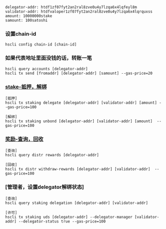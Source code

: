     delegator-addr: htdf1zf07fyt2an2ral8zve0u4y7lzqa6x4lqfeyl8m
    validator-addr: htdfvaloper1zf07fyt2an2ral8zve0u4y7lzqa6x4lqrquxss
    amount: 10000000stake
    samount: 100satoshi
### 设置chain-id
    hscli config chain-id [chain-id]
### 如果代表地址里面没钱的话，转账一笔
    hscli query accounts [delegator-addr]
    hscli tx send [fromaddr] [delegator-addr] [samount] --gas-price=20
### [stake-抵押，解绑](https://github.com/orientwalt/htdf/blob/master/x/staking/client/cli/tx.go)   
    [抵押]
    hscli tx staking delegate [delegator-addr] [validator-addr] [amount] --gas-price=100
    
    [解绑]
    hscli tx staking unbond [delegator-addr] [validator-addr] [amount]  --gas-price=100
### [奖励-查询，回收](https://github.com/orientwalt/htdf/blob/master/x/distribution/client/cli/tx.go)
    [查询]
    hscli query distr rewards [delegator-addr]

    [回收]
    hscli tx distr withdraw-rewards [delegator-addr] [validator-addr]  --gas-price=100
### [管理者，设置delegator解绑状态]
    [查询]
    hscli query staking delegation [delegator-addr] [validator-addr]

    [许可]
    hscli tx staking uds [delegator-addr] --delegator-manager [validator-addr] --delegator-status true --gas-price=100
